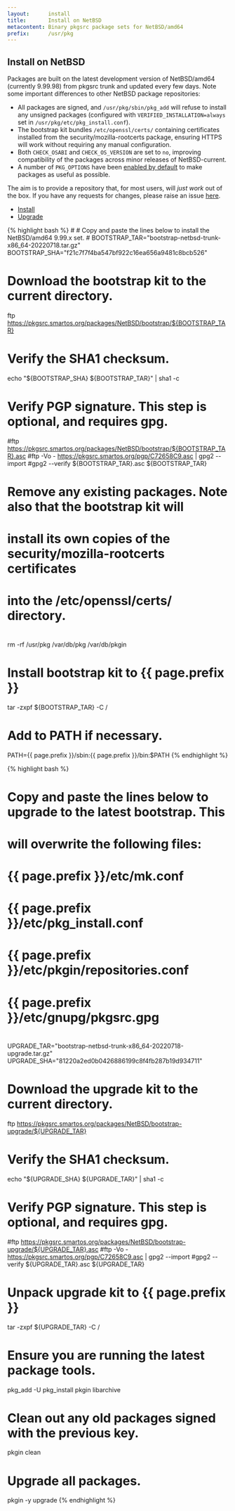 ```yaml
---
layout:      install
title:       Install on NetBSD
metacontent: Binary pkgsrc package sets for NetBSD/amd64
prefix:      /usr/pkg
---
```


<div class="container">
	<div class="row">
		<div class="col-md-10 col-md-offset-1">
			<h2 class="text-center">Install on NetBSD</h2>
		</div>
	</div>
	<div class="row">
		<div class="col-md-10 col-md-offset-1">
			<p class="lead">
				Packages are built on the latest development
				version of NetBSD/amd64 (currently 9.99.98)
				from pkgsrc trunk and updated every few days.
				Note some important differences to other NetBSD
				package repositories:
			</p>
			<ul class="lead">
				<li class="lead">
					All packages are signed, and <code>/usr/pkg/sbin/pkg_add</code> will refuse to install
					any unsigned packages (configured with <code>VERIFIED_INSTALLATION=always</code> set in
					<code>/usr/pkg/etc/pkg_install.conf</code>).
				</li>
				<li class="lead">
					The bootstrap kit bundles <code>/etc/openssl/certs/</code> containing certificates installed
					from the security/mozilla-rootcerts package, ensuring HTTPS will work without requiring any
					manual configuration.
				</li>
				<li class="lead">
					Both <code>CHECK_OSABI</code> and <code>CHECK_OS_VERSION</code> are set to <code>no</code>,
					improving compatibility of the packages across minor releases of NetBSD-current.
				</li>
				<li class="lead">
					A number of <code>PKG_OPTIONS</code> have been
					<a href="https://github.com/TritonDataCenter/pkgbuild/blob/master/include/pkgoptions/netbsd.mk">
					enabled by default</a> to make packages as useful as possible.
				</li>
			</ul>
			<p class="lead">
				The aim is to provide a repository that, for most users, will <em>just work</em> out of the box.
				If you have any requests for changes, please raise an issue
				<a href="https://github.com/TritonDataCenter/pkgbuild/issues">here</a>.
			</p>
		</div>
	</div>
	<div class="row">
		<div class="col-md-10 col-md-offset-1">
			<ul class="nav nav-tabs" role="tablist">
				<li role="presentation" class="active"><a href="#netbsd-install" aria-controls="netbsd-install" role="tab" data-toggle="tab">Install</a></li>
				<li role="presentation"><a href="#netbsd-upgrade" aria-controls="netbsd-upgrade" role="tab" data-toggle="tab">Upgrade</a></li>
			</ul>
			<div class="tab-content">
				<div role="tabpanel" class="tab-pane active" id="netbsd-install">
					<p></p>
{% highlight bash %}
#
# Copy and paste the lines below to install the NetBSD/amd64 9.99.x set.
#
BOOTSTRAP_TAR="bootstrap-netbsd-trunk-x86_64-20220718.tar.gz"
BOOTSTRAP_SHA="f21c7f7f4ba547bf922c16ea656a9481c8bcb526"

# Download the bootstrap kit to the current directory.
ftp https://pkgsrc.smartos.org/packages/NetBSD/bootstrap/${BOOTSTRAP_TAR}

# Verify the SHA1 checksum.
echo "${BOOTSTRAP_SHA} ${BOOTSTRAP_TAR}" | sha1 -c

# Verify PGP signature.  This step is optional, and requires gpg.
#ftp https://pkgsrc.smartos.org/packages/NetBSD/bootstrap/${BOOTSTRAP_TAR}.asc
#ftp -Vo - https://pkgsrc.smartos.org/pgp/C72658C9.asc | gpg2 --import
#gpg2 --verify ${BOOTSTRAP_TAR}.asc ${BOOTSTRAP_TAR}

#
# Remove any existing packages.  Note also that the bootstrap kit will
# install its own copies of the security/mozilla-rootcerts certificates
# into the /etc/openssl/certs/ directory.
#
rm -rf /usr/pkg /var/db/pkg /var/db/pkgin

# Install bootstrap kit to {{ page.prefix }}
tar -zxpf ${BOOTSTRAP_TAR} -C /

# Add to PATH if necessary.
PATH={{ page.prefix }}/sbin:{{ page.prefix }}/bin:$PATH
{% endhighlight %}
				</div>
				<div role="tabpanel" class="tab-pane" id="netbsd-upgrade">
					<p></p>
{% highlight bash %}
#
# Copy and paste the lines below to upgrade to the latest bootstrap.  This
# will overwrite the following files:
#
#	{{ page.prefix }}/etc/mk.conf
#	{{ page.prefix }}/etc/pkg_install.conf
#	{{ page.prefix }}/etc/pkgin/repositories.conf
#	{{ page.prefix }}/etc/gnupg/pkgsrc.gpg
#
UPGRADE_TAR="bootstrap-netbsd-trunk-x86_64-20220718-upgrade.tar.gz"
UPGRADE_SHA="81220a2ed0b0426886199c8f4fb287b19d934711"

# Download the upgrade kit to the current directory.
ftp https://pkgsrc.smartos.org/packages/NetBSD/bootstrap-upgrade/${UPGRADE_TAR}

# Verify the SHA1 checksum.
echo "${UPGRADE_SHA} ${UPGRADE_TAR}" | sha1 -c

# Verify PGP signature.  This step is optional, and requires gpg.
#ftp https://pkgsrc.smartos.org/packages/NetBSD/bootstrap-upgrade/${UPGRADE_TAR}.asc
#ftp -Vo - https://pkgsrc.smartos.org/pgp/C72658C9.asc | gpg2 --import
#gpg2 --verify ${UPGRADE_TAR}.asc ${UPGRADE_TAR}

# Unpack upgrade kit to {{ page.prefix }}
tar -zxpf ${UPGRADE_TAR} -C /

# Ensure you are running the latest package tools.
pkg_add -U pkg_install pkgin libarchive

# Clean out any old packages signed with the previous key.
pkgin clean

# Upgrade all packages.
pkgin -y upgrade
{% endhighlight %}
				</div>
			</div>
		</div>
	</div>
</div>
